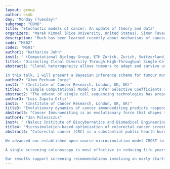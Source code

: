 ```yaml
---
layout: group
author: esmb
day: "Monday (Tuesday)"
subgroup: "DDMB"
title: "Stochastic models of cancer: An update of theory and data"
organizers: "Marek Kimmel (Rice University, United States), Simon Tavare (Columbia University, United States)"
description: "Much has been learned recently about mechanisms of cancer progression, as well as about cancer stochasticity at the molecular and population level, and about interaction of tumors with normal cells of the organism. These developments prompted progress in mathematical, computational and statistical models and tools. This mini-symposium brings together a diverse group of representatives of several leading institutions who will discuss their recent work. Topics range from branching processes and cellular automata, to mathematical models of mutation, genetic drift and selection, immune infiltration of tumors, and evolutionary dynamics of specific types of cancer. They also include statistical methods, such as cancer phylodynamics. The organizers hope these will provide inspiration for further work in the area."
code: "MS02"
code2: "MS01"
author1: "Katharina Jahn"
inst1: " (Computational Biology Group, ETH Zurich, Zurich, Switzerland, Switzerland)"
title1: "Dissecting Clonal Diversity Through High-Throughput Single-Cell Genomics"
abstract1: "Clonal heterogeneity allows tumours to adapt and survive under the selective pressure of treatment, leading to clinical resistance and relapse. An accurate dissection of the clonal architecture and the underlying mutational history is therefore of clinical importance and may help to design more effective treatment plans. Present studies on clonal diversity are primarily based on sequencing data obtained from bulk tumour tissue which systematically underestimate a tumour's mutational heterogeneity. However, through recent technological advances, high-throughput single-cell genomics has become a feasible alternative that allows to study clonal diversity at an unprecedented resolution.

In this talk, I will present a Bayesian inference scheme for tumour mutation histories based on single-cell sequencing data and the insights we obtained from analysing longitudinal bone marrow samples of 123 AML patients. Using a microfluidics-based single-cell DNA sequencing platform, we genotyped over 700,000 cells for a panel of genes recurrently mutated in AML. We observed patterns of mutual exclusivity, mutational co-occurrence, as well as instances of convergent evolution. Moreover, the longitudinal nature of the data revealed patterns of clonal dynamics in response to targeted AML therapy which correlated with clinical resistance and relapse."
author2: "Ximo Pechuan Jorge"
inst2: " (Institute of Cancer Research, London, UK, UK)"
title2: "A Simple Computational Model to Infer Selective Coefficients in Barcode Evolution Experiments"
abstract2: "The advent of single cell sequencing technologies has propelled the usage of lineage barcoding to characterize the dynamics of heterogeneous cell populations. Following the population dynamics of tumor cells is of paramount importance to determine the details of their evolutionary process which, in turn, can influence therapeutic outcome. To characterize the evolutionary dynamics of barcoded organoids during the course of two years of serial passage \textit{in vitro} after a genetic perturbation, we constructed a simple stochastic model accounting for drift and competition between lineages. We used sequential Monte Carlo to fit the model to the experimental data obtaining initial growth rate estimates for each lineage. Some of the samples exhibited evidence of mutation acquisition and thus required a model accounting for mutation accumulation. Our model explains the patterns observe in the data and shows the value of constructing simple interpretable models in the initial stages of data analysis."
author3: "Luis Zapata Ortiz"
inst3: " (Institute of Cancer Research, London, UK, UK)"
title3: "Evolutionary dynamics of cancer immunoediting predicts response to immunotherapy."
abstract3: "Cancer Immunoediting is an evolutionary force that shapes the genome of healthy and malignant cells in the human body. However, quantifying immunogenicity in the cancer genome and how the tumour-immune coevolutionary dynamics impact patient outcomes remain unexplored. Here, we developed a stochastic branching process coupled with an agent-based model to simulate the accumulation of mutations during immunoediting. We show how a metric of selection, the ratio of nonsynonymous to synonymous mutations in the immunopeptidome (immune dN/dS) quantifies tumor immunogenicity and differentiates between outcomes of immunoediting. We provide a theoretical explanation for the lack of signals of immune selection reported previously and analysed 8,543 primary tumors from TCGA and 376 metastatic tumors from immunotherapy trials. We validated immune dN/dS as a measure of CD8-T cell mediated selection in tumours that have not undergone immune escape. Moreover, In a cohort of 368 metastatic patients treated with checkpoint inhibitors, we observed that lesions of non-responders had strong immune selection (dN/dS < 1, negative), whereas responders did not show immune selection (dN/dS ~ 1, neutral), and instead harboured a higher proportion of genetic escape mechanisms. Our findings highlight the challenges of using dN/dS to estimate selection, suggest that the extent of immunogenicity can be read from the tumor genome, and that the evolutionary consequences of immunoediting determine immunotherapy efficacy."
author4: "Jan Poleszczuk"
inst4: " (Nalecz Institute of Biocybernetics and Biomedical Engineering, Polish Academy of Sciences, Warsaw, Poland, Poland)"
title4: "Microsimulation-based optimization of colorectal cancer screening strategies"
abstract4: "Colorectal cancer (CRC) is a substantial public hearth burden and is in the top three cancers with respect to incidence and mortality in US and many other industrialized countries. CRC screening tests based on the endoscopic visualization of the colon have proven effective in reducing mortality, both by allowing CRC at earlier stages and by CRC prevention since adenomatous precursors of CRC can be removed during endoscopy. However, the starting age and time intervals of screening colonoscopies for optimal protection against CRC are unknown. We used microsimulation to systematically optimize screening colonoscopy schedules.

We advanced our established open-source microsimulation model CMOST to simulate the effects of colonoscopy screening on the natural history and medical costs of CRC. In CMOST, carcinoma develops via early and advanced adenoma precursors. CMOST accounts for the gender- and age-dependent risks for adenoma development, the presence of multiple adenomas, as well as their locations within the colon. CMOST microsimulation tracks the history of a general population from birth until death for a maximum age of 100 years. Adenoma initiation, progression to advanced adenoma and cancer, cancer progression, screening and surveillance are all modeled in time increments of 3 months and are stochastically driven. We used CMOST to optimize colonoscopy schedules with one, two, three and four screening colonoscopies between 20 and 90 years of age. For each scenario, we calculated life years gained, incidence and mortality reduction, and cost-effectiveness.

A single screening colonoscopy is most effective in reducing life years lost from CRC when performed at 55 years of age. Two, three and four screening colonoscopy schedules are optimal at earlier ages. For maximum reduction of incidence and mortality, screening colonoscopies need to be scheduled later in life compared to optimal age for life years lost. The optima are influenced by adenoma detection rates, individual CRC risk, and adherence to screening, with lower values for these parameters favoring a later starting age of screening. Incremental cost-effectiveness remained below 100’000 discounted US dollars per discounted life year gained except for an optimal four-colonoscopy schedule, which was not cost-effective. In a personalized approach, optimal screening would start earlier for high-risk patients and later for low-risk individuals.

Our results support screening recommendations involving an early starting age of 45 years. Our optimized screening strategies are cost-effective and save more life years than currently"
---
```

